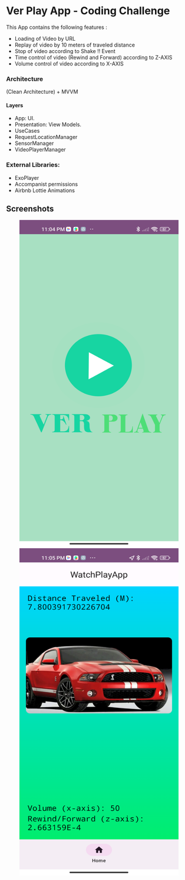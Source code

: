 # Ver Play App - Coding Challenge

This App contains the following features : 

* Loading of Video by URL
* Replay of video by 10 meters of traveled distance
* Stop of video according to Shake !! Event
* Time control of video (Rewind and Forward) according to Z-AXIS
* Volume control of video according to X-AXIS

### Architecture

(Clean Architecture) + MVVM 

#### Layers

* App: UI.
* Presentation: View Models.
* UseCases
* RequestLocationManager
* SensorManager
* VideoPlayerManager

### External Libraries: 

* ExoPlayer
* Accompanist permissions
* Airbnb Lottie Animations


## Screenshots 

<p align="center">
  <img width="432" height="888" src="screenshots/splash.png">
  <img width="432" height="888" src="screenshots/home.png">
</p>
